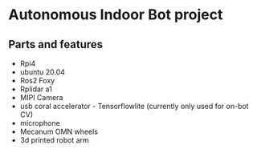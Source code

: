 # Autonomous Indoor Bot project

## Parts and features

* Rpi4
* ubuntu 20.04
* Ros2 Foxy
* Rplidar a1
* MIPI Camera
* usb coral accelerator - Tensorflowlite (currently only used for on-bot CV)
* microphone
* Mecanum OMN wheels
* 3d printed robot arm 

<!-- ![alt text](./Media/Bot_Framework.jpg)-->
